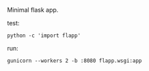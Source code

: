 Minimal flask app.

test:

    python -c 'import flapp'

run:

    gunicorn --workers 2 -b :8080 flapp.wsgi:app

